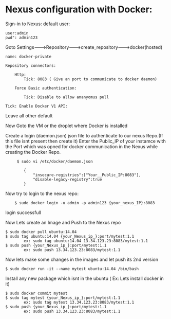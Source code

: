 # Nexus configuration with Docker:

Sign-in to Nexus:
  	default user:
    
   	user:admin
	pwd": admin123

Goto Settings--->Repository--->create_repository--->docker(hosted)

	name: docker-private
	
	Repository connectors:

		Http:
			Tick: 8083 ( Give an port to communicate to docker daemon)
	
		Force Basic authentication:
	  	
		  	Tick: Disable to allow ananyomus pull

	Tick: Enable Docker V1 API:


Leave all other default 


Now Goto the VM or the droplet where Docker is installed

Create a login (daemon.json) json file to authenticate to our nexus Repo.(If this file isnt present then create it)
	Enter the Public_IP of your instamce with the Port which was opned for docker communication in the Nexus while creating the Docker Repo.

         $ sudo vi /etc/docker/daemon.json

			{
 		  		"insecure-registries":["Your__Public_IP:8083"],
   		  		"disable-legacy-registry":true
			} 

Now try to login to the nexus repo:

		$ sudo docker login -u admin -p admin123 {your_nexus_IP}:8083	

  login successfull


Now Lets create an Image and Push to the Nexus repo

	$ sudo docker pull ubuntu:14.04
   	$ sudo tag ubuntu:14.04 {your_Nexus_ip_}:port/mytest:1.1
      		ex: sudo tag ubuntu:14.04 13.34.123.23:8083/mytest:1.1
   	$ sudo push {your_Nexus_ip_}:port/mytest:1.1
     		ex: sudo push 13.34.123.23:8083/mytest:1.1


Now lets make some changes in the images and let push its 2nd version

   	$ sudo docker run -it --name mytest ubuntu:14.04 /bin/bash 
Install any new package which isnt in the ubuntu ( Ex: Lets install docker in it)
 
 	$ sudo docker commit mytest
   	$ sudo tag mytest {your_Nexus_ip_}:port/mytest:1.1
      		ex: sudo tag mytest 13.34.123.23:8083/mytest:1.1
   	$ sudo push {your_Nexus_ip_}:port/mytest:1.1
      		ex: sudo push 13.34.123.23:8083/mytest:1.1

